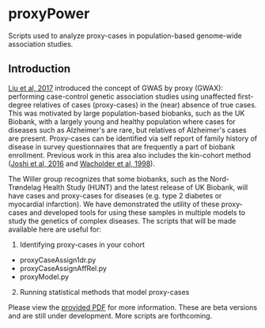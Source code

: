 # proxyPower
Scripts used to analyze proxy-cases in population-based genome-wide association studies.

## Introduction

[Liu et al, 2017](https://github.com/bnwolford/proxyPower/blob/master/README.md) introduced the concept of GWAS by proxy (GWAX): performing case-control genetic association studies using unaffected first-degree relatives of cases (proxy-cases) in the (near) absence of true cases. This was motivated by large population-based biobanks, such as the UK Biobank, with a largely young and healthy population where cases for diseases such as Alzheimer's are rare, but relatives of Alzheimer's cases are present. Proxy-cases can be identified via self report of family history of disease in survey questionnaires that are frequently a part of biobank enrollment. Previous work in this area also includes the kin-cohort method ([Joshi et al, 2016](https://www.nature.com/articles/ncomms11174) and [Wacholder et al, 1998](https://academic.oup.com/aje/article/148/7/623/148336)).

The Willer group recognizes that some biobanks, such as the Nord-Trøndelag Health Study (HUNT) and the latest release of UK Biobank, will have cases and proxy-cases for diseases (e.g. type 2 diabetes or myocardial infarction). We have demonstrated the utility of these proxy-cases and developed tools for using these samples in multiple models to study the genetics of complex diseases. The scripts that will be made available here are useful for:

1. Identifying proxy-cases in your cohort
- proxyCaseAssign1dr.py 
- proxyCaseAssignAffRel.py
- proxyModel.py

2. Running statistical methods that model proxy-cases

Please view the [provided PDF](proxyPower/proxyPower.pdf) for more information. These are beta versions and are still under development. More scripts are forthcoming.

